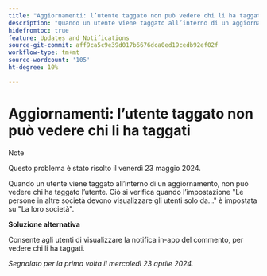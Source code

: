 ```yaml
---
title: "Aggiornamenti: l’utente taggato non può vedere chi li ha taggati"
description: "Quando un utente viene taggato all’interno di un aggiornamento, non può vedere chi ha taggato l’utente. Ciò si verifica quando l’impostazione Persone in altre società dovrebbe visualizzare gli utenti solo da ... è impostata su La loro società."
hidefromtoc: true
feature: Updates and Notifications
source-git-commit: aff9ca5c9e39d017b6676dca0ed19cedb92ef02f
workflow-type: tm+mt
source-wordcount: '105'
ht-degree: 10%

---
```



# Aggiornamenti: l’utente taggato non può vedere chi li ha taggati

>[!NOTE]
>
>Questo problema è stato risolto il venerdì 23 maggio 2024.

Quando un utente viene taggato all’interno di un aggiornamento, non può vedere chi ha taggato l’utente. Ciò si verifica quando l’impostazione &quot;Le persone in altre società devono visualizzare gli utenti solo da...&quot; è impostata su &quot;La loro società&quot;.

**Soluzione alternativa**

Consente agli utenti di visualizzare la notifica in-app del commento, per vedere chi li ha taggati.

_Segnalato per la prima volta il mercoledì 23 aprile 2024._

